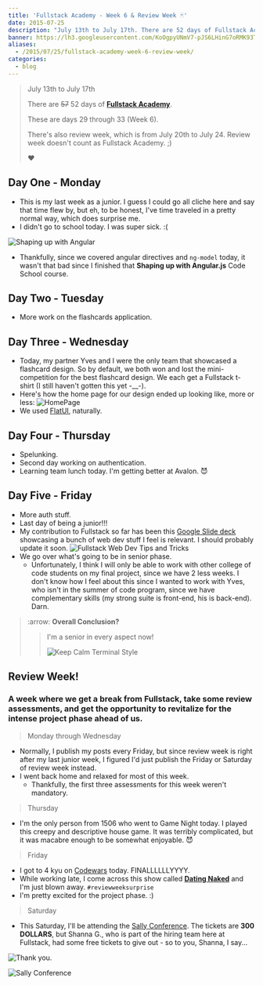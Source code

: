 ```yaml
---
title: 'Fullstack Academy - Week 6 & Review Week 🃏'
date: 2015-07-25
description: "July 13th to July 17th. There are 52 days of Fullstack Academy. These are days 29 through 33 (Week 6). There's also review week, which is from July 20th to July 24. Review week doesn't count as Fullstack Academy. ❤️"
banner: https://lh3.googleusercontent.com/KoOgpyUNmV7-pJS6LHinG7oRMK93TojRj3Hu_EnJBSNMym-La6y6ZvLs0ce_IeNJDOYazpMAKtkNtvqC8mHcBYuL_2lKICtLosdY112o_XzctWUZjKoPyGUQjq2Em3YmJrhCXg7U1xbS7ABTgKmiaw3soe1TKXcBkYo75AdhRIey7iS3lYP6gLMSh08p9Af3n7ybKt-fg5mIa-GYfY0sv5iHFP4wROZiC6tq6zf60Yo9xx6Tl_f6lacTPecd59ZikENhEiXxEsvFjyPA22I1Qug11QNNRryqrOumgpOogyrOLtJwqNNXFAHz5k2SUrjzHtsaxQ7XaNbgfZDePORktZhrXo72rxziS3U_TucBQpnx8BLWmYHO98H5LPtSTqWGVePFAZnoY6mOLrG4eca-ZvBrtwR5xDnXm2F6KG7_q_2Mgr3md39ONiqpqHkJJlDFywK1PIH8xYngt6LgCMGZ22Suezd1f3BR6YBYyyxG3mXmVsKH308XTANrDiUD47YktUFb7694eFbGvY5u2-PnrMQITam4-O-QzcCAmtKRJdx2y-AABqBzU5hAKH7SYCTlBvE39og77PGp9NAT_kYiPnjFYx8L2AYzptWl0XVQDJ_Lf2Ef0jBZtycADMGjbjqI=w1140-h500-no
aliases:
  - /2015/07/25/fullstack-academy-week-6-review-week/
categories:
  - blog
---
```


> July 13th to July 17th
>
> There are ~~57~~ 52 days of [**Fullstack Academy**](https://www.fullstackacademy.com).
>
> These are days 29 through 33 (Week 6).
>
> There's also review week, which is from July 20th to July 24. Review week doesn't count as Fullstack Academy. ;)
>
> ❤️

## Day One - Monday

- This is my last week as a junior. I guess I could go all cliche here and say that time flew by, but eh, to be honest, I've time traveled in a pretty normal way, which does surprise me.
- I didn't go to school today. I was super sick. :(

![Shaping up with
Angular](https://s3.amazonaws.com/accredible_courses/images/11072/original/shaping-up-with-angular-js-ec0c2defe370994018c29f0b65e56a3b.jpg)

- Thankfully, since we covered angular directives and `ng-model` today, it wasn't that bad since I finished that **Shaping up with Angular.js** Code School course.

## Day Two - Tuesday

- More work on the flashcards application.

## Day Three - Wednesday

- Today, my partner Yves and I were the only team that showcased a flashcard design. So by default, we both won and lost the mini-competition for the best flashcard design. We each get a Fullstack t-shirt (I still haven't gotten this yet -\_\_-).
- Here's how the home page for our design ended up looking like, more or less: ![HomePage](https://i.imgur.com/8Lh7IJw.png)
- We used [FlatUI](https://designmodo.github.io/Flat-UI/), naturally.

## Day Four - Thursday

- Spelunking.
- Second day working on authentication.
- Learning team lunch today. I'm getting better at Avalon. 😈

## Day Five - Friday

- More auth stuff.
- Last day of being a junior!!!
- My contribution to Fullstack so far has been this [Google Slide deck](https://docs.google.com/presentation/d/1ZUYwxJzXCNsvC7x_tiwVRCIGVljh5EFzanV1U9WJl18/edit?usp=sharing) showcasing a bunch of web dev stuff I feel is relevant. I should probably update it soon. ![Fullstack Web Dev Tips and Tricks](https://i.imgur.com/hDbtU5A.png)
- We go over what's going to be in senior phase.
  - Unfortunately, I think I will only be able to work with other college of code students on my final project, since we have 2 less weeks. I don't know how I feel about this since I wanted to work with Yves, who isn't in the summer of code program, since we have complementary skills (my strong suite is front-end, his is back-end). Darn.

> :arrow: **Overall Conclusion?**
>
> > I'm a senior in every aspect now!
> >
> > ![Keep Calm Terminal
Style](https://sd.keepcalm-o-matic.co.uk/i/keep-calm-because-finally-i-m-senior-8.png)

## Review Week!

### A week where we get a break from Fullstack, take some review assessments, and get the opportunity to revitalize for the intense project phase ahead of us.

> Monday through Wednesday

- Normally, I publish my posts every Friday, but since review week is right after my last junior week, I figured I'd just publish the Friday or Saturday of review week instead.
- I went back home and relaxed for most of this week.
  - Thankfully, the first three assessments for this week weren't mandatory.

> Thursday

- I'm the only person from 1506 who went to Game Night today. I played this creepy and descriptive house game. It was terribly complicated, but it was macabre enough to be somewhat enjoyable. 😈

> Friday

- I got to 4 kyu on [Codewars](https://codewars.com/users/fvcproductions) today. FINALLLLLLYYYY.
- While working late, I come across this show called [**Dating Naked**](https://www.wikiwand.com/en/Dating_Naked) and I'm just blown away. `#reviewweeksurprise`
- I'm pretty excited for the project phase. :)

> Saturday

- This Saturday, I'll be attending the [Sally Conference](https://www.meetup.com/WomenWhoCodeNYC/events/223064683/). The tickets are **300 DOLLARS**, but Shanna G., who is part of the hiring team here at Fullstack, had some free tickets to give out - so to you, Shanna, I say...

![Thank you.](https://media.giphy.com/media/3oEduJnper1UdNqreg/giphy.gif)

![Sally Conference](https://fvcproductions.files.wordpress.com/2015/07/106e4-1432076952614.png)
